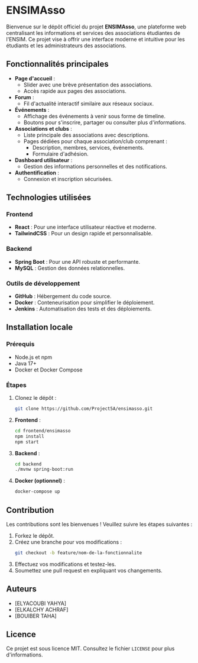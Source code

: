 # ENSIMAsso

Bienvenue sur le dépôt officiel du projet **ENSIMAsso**, une plateforme web centralisant les informations et services des associations étudiantes de l'ENSIM. Ce projet vise à offrir une interface moderne et intuitive pour les étudiants et les administrateurs des associations.

## Fonctionnalités principales

- **Page d'accueil** : 
  - Slider avec une brève présentation des associations.
  - Accès rapide aux pages des associations.
- **Forum** : 
  - Fil d'actualité interactif similaire aux réseaux sociaux.
- **Événements** : 
  - Affichage des événements à venir sous forme de timeline.
  - Boutons pour s'inscrire, partager ou consulter plus d'informations.
- **Associations et clubs** : 
  - Liste principale des associations avec descriptions.
  - Pages dédiées pour chaque association/club comprenant :
    - Description, membres, services, événements.
    - Formulaire d'adhésion.
- **Dashboard utilisateur** : 
  - Gestion des informations personnelles et des notifications.
- **Authentification** :
  - Connexion et inscription sécurisées.

## Technologies utilisées

### Frontend
- **React** : Pour une interface utilisateur réactive et moderne.
- **TailwindCSS** : Pour un design rapide et personnalisable.

### Backend
- **Spring Boot** : Pour une API robuste et performante.
- **MySQL** : Gestion des données relationnelles.

### Outils de développement
- **GitHub** : Hébergement du code source.
- **Docker** : Conteneurisation pour simplifier le déploiement.
- **Jenkins** : Automatisation des tests et des déploiements.

## Installation locale

### Prérequis
- Node.js et npm
- Java 17+
- Docker et Docker Compose

### Étapes
1. Clonez le dépôt :
   ```bash
   git clone https://github.com/Project5A/ensimasso.git
   ```
2. **Frontend** :
   ```bash
   cd frontend/ensimasso
   npm install
   npm start
   ```
3. **Backend** :
   ```bash
   cd backend
   ./mvnw spring-boot:run
   ```
4. **Docker (optionnel)** :
   ```bash
   docker-compose up
   ```

## Contribution

Les contributions sont les bienvenues ! Veuillez suivre les étapes suivantes :
1. Forkez le dépôt.
2. Créez une branche pour vos modifications :
   ```bash
   git checkout -b feature/nom-de-la-fonctionnalite
   ```
3. Effectuez vos modifications et testez-les.
4. Soumettez une pull request en expliquant vos changements.

## Auteurs
- [ELYACOUBI YAHYA]
- [ELKALCHY ACHRAF]
- [BOUIBER TAHA]

## Licence

Ce projet est sous licence MIT. Consultez le fichier `LICENSE` pour plus d'informations.
